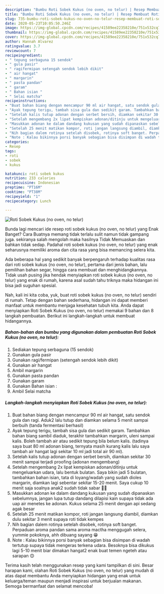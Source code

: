 ```yaml
---
description: "Bumbu Roti Sobek Kukus (no oven, no telur) | Resep Membuat Roti Sobek Kukus (no oven, no telur) Yang Sempurna"
title: "Bumbu Roti Sobek Kukus (no oven, no telur) | Resep Membuat Roti Sobek Kukus (no oven, no telur) Yang Sempurna"
slug: 735-bumbu-roti-sobek-kukus-no-oven-no-telur-resep-membuat-roti-sobek-kukus-no-oven-no-telur-yang-sempurna
date: 2020-05-23T10:05:50.246Z
image: https://img-global.cpcdn.com/recipes/41589ee22358210e/751x532cq70/roti-sobek-kukus-no-oven-no-telur-foto-resep-utama.jpg
thumbnail: https://img-global.cpcdn.com/recipes/41589ee22358210e/751x532cq70/roti-sobek-kukus-no-oven-no-telur-foto-resep-utama.jpg
cover: https://img-global.cpcdn.com/recipes/41589ee22358210e/751x532cq70/roti-sobek-kukus-no-oven-no-telur-foto-resep-utama.jpg
author: Hannah Alvarez
ratingvalue: 3.7
reviewcount: 7
recipeingredient:
- " tepung serbaguna 15 sendok"
- " gula pasir"
- " ragifermipan setengah sendok lebih dikit"
- " air hangat"
- " margarin"
- " pasta pandan"
- " garam"
- " Bahan isian "
- " Selai matcha"
recipeinstructions:
- "Buat bahan biang dengan mencampur 90 ml air hangat, satu sendok gula dan ragi. Aduk2 lalu tutup dan diamkan selama 5 menit sampai berbuih (tanda fermentasi berhasil)"
- "Ayak tepung terigu, tambah sisa gula dan sedikit garam. Tambahkan bahan biang sambil diaduk, terakhir tambahkan margarin, uleni sampai kalis. Boleh tambah air atau sedikit tepung bila belum kalis. (tadinya saya buat 80 ml adonan biang, ternyata masih kurang kalis lalu saya tambah air hangat lagi sekitar 10 ml jadi total air 90 ml)."
- "Setelah kalis tutup adonan dengan serbet bersih, diamkan sekitar 30 menit sampai terjadi proofing (adonan mengembang)"
- "Setelah mengembang 2x lipat kempiskan adonan/ditinju untuk mengeluarkan udara, lalu bentuk bulatan. Saya bikin jadi 5 bulatan, tambahkan bahan isian, tata di loyang/wadah yang sudah dioles margarin, diamkan lagi sebentar sekitar 15-20 menit. Saya cukup 10 menit saja soalnya anak2 sudah tidak sabar 🙈😁"
- "Masukkan adonan ke dalam dandang kukusan yang sudah dipanaskan sebelumnya, jangan lupa tutup dandang dilapisi kain supaya tidak ada uap air menetes ke adonan. Kukus selama 25 menit dengan api sedang agak besar"
- "Setelah 25 menit matikan kompor, roti jangan langsung diambil, diamkan dulu sekitar 3 menit supaya roti tidak kempes"
- "Nih bagian dalem rotinya setelah disobek, rotinya soft banget. Perpaduan aroma pandan sama aroma mactha menggugah selera, yummie pokoknya, ahh dibuang sayang 😁"
- "Note : Kalau bikinnya porsi banyak sebagian bisa disimpan di wadah tertutup supaya tidak mengeras terkena udara. Besoknya bisa dikukus lagi 5-10 menit biar dimakan hangat2 enak buat temen ngeteh atau sarapan 😊"
categories:
- Resep
tags:
- roti
- sobek
- kukus

katakunci: roti sobek kukus 
nutrition: 233 calories
recipecuisine: Indonesian
preptime: "PT16M"
cooktime: "PT38M"
recipeyield: "1"
recipecategory: Lunch

---
```



![Roti Sobek Kukus (no oven, no telur)](https://img-global.cpcdn.com/recipes/41589ee22358210e/751x532cq70/roti-sobek-kukus-no-oven-no-telur-foto-resep-utama.jpg)

Bunda lagi mencari ide resep roti sobek kukus (no oven, no telur) yang Enak Banget? Cara Buatnya memang tidak terlalu sulit namun tidak gampang juga. sekiranya salah mengolah maka hasilnya Tidak Memuaskan dan bahkan tidak sedap. Padahal roti sobek kukus (no oven, no telur) yang enak seharusnya memiliki aroma dan cita rasa yang bisa memancing selera kita.

Ada beberapa hal yang sedikit banyak berpengaruh terhadap kualitas rasa dari roti sobek kukus (no oven, no telur), pertama dari jenis bahan, lalu pemilihan bahan segar, hingga cara membuat dan menghidangkannya. Tidak usah pusing jika hendak menyiapkan roti sobek kukus (no oven, no telur) yang enak di rumah, karena asal sudah tahu triknya maka hidangan ini bisa jadi suguhan spesial.




Nah, kali ini kita coba, yuk, buat roti sobek kukus (no oven, no telur) sendiri di rumah. Tetap dengan bahan sederhana, hidangan ini dapat memberi manfaat untuk membantu menjaga kesehatan tubuh kita. Anda dapat menyiapkan Roti Sobek Kukus (no oven, no telur) memakai 9 bahan dan 8 langkah pembuatan. Berikut ini langkah-langkah untuk membuat hidangannya.

<!--inarticleads1-->

##### Bahan-bahan dan bumbu yang digunakan dalam pembuatan Roti Sobek Kukus (no oven, no telur):

1. Sediakan  tepung serbaguna (15 sendok)
1. Gunakan  gula pasir
1. Gunakan  ragi/fermipan (setengah sendok lebih dikit)
1. Gunakan  air hangat
1. Ambil  margarin
1. Gunakan  pasta pandan
1. Gunakan  garam
1. Gunakan  Bahan isian :
1. Ambil  Selai matcha




<!--inarticleads2-->

##### Langkah-langkah menyiapkan Roti Sobek Kukus (no oven, no telur):

1. Buat bahan biang dengan mencampur 90 ml air hangat, satu sendok gula dan ragi. Aduk2 lalu tutup dan diamkan selama 5 menit sampai berbuih (tanda fermentasi berhasil)
1. Ayak tepung terigu, tambah sisa gula dan sedikit garam. Tambahkan bahan biang sambil diaduk, terakhir tambahkan margarin, uleni sampai kalis. Boleh tambah air atau sedikit tepung bila belum kalis. (tadinya saya buat 80 ml adonan biang, ternyata masih kurang kalis lalu saya tambah air hangat lagi sekitar 10 ml jadi total air 90 ml).
1. Setelah kalis tutup adonan dengan serbet bersih, diamkan sekitar 30 menit sampai terjadi proofing (adonan mengembang)
1. Setelah mengembang 2x lipat kempiskan adonan/ditinju untuk mengeluarkan udara, lalu bentuk bulatan. Saya bikin jadi 5 bulatan, tambahkan bahan isian, tata di loyang/wadah yang sudah dioles margarin, diamkan lagi sebentar sekitar 15-20 menit. Saya cukup 10 menit saja soalnya anak2 sudah tidak sabar 🙈😁
1. Masukkan adonan ke dalam dandang kukusan yang sudah dipanaskan sebelumnya, jangan lupa tutup dandang dilapisi kain supaya tidak ada uap air menetes ke adonan. Kukus selama 25 menit dengan api sedang agak besar
1. Setelah 25 menit matikan kompor, roti jangan langsung diambil, diamkan dulu sekitar 3 menit supaya roti tidak kempes
1. Nih bagian dalem rotinya setelah disobek, rotinya soft banget. Perpaduan aroma pandan sama aroma mactha menggugah selera, yummie pokoknya, ahh dibuang sayang 😁
1. Note : Kalau bikinnya porsi banyak sebagian bisa disimpan di wadah tertutup supaya tidak mengeras terkena udara. Besoknya bisa dikukus lagi 5-10 menit biar dimakan hangat2 enak buat temen ngeteh atau sarapan 😊




Terima kasih telah menggunakan resep yang kami tampilkan di sini. Besar harapan kami, olahan Roti Sobek Kukus (no oven, no telur) yang mudah di atas dapat membantu Anda menyiapkan hidangan yang enak untuk keluarga/teman maupun menjadi inspirasi untuk berjualan makanan. Semoga bermanfaat dan selamat mencoba!
